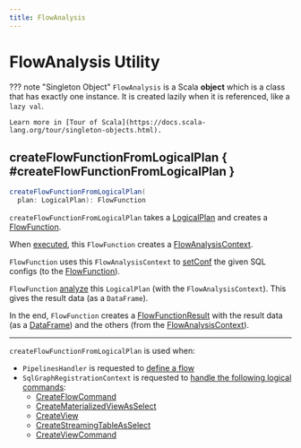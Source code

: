 ```yaml
---
title: FlowAnalysis
---
```


# FlowAnalysis Utility

??? note "Singleton Object"
    `FlowAnalysis` is a Scala **object** which is a class that has exactly one instance. It is created lazily when it is referenced, like a `lazy val`.

    Learn more in [Tour of Scala](https://docs.scala-lang.org/tour/singleton-objects.html).

## createFlowFunctionFromLogicalPlan { #createFlowFunctionFromLogicalPlan }

```scala
createFlowFunctionFromLogicalPlan(
  plan: LogicalPlan): FlowFunction
```

`createFlowFunctionFromLogicalPlan` takes a [LogicalPlan](../logical-operators/LogicalPlan.md) and creates a [FlowFunction](FlowFunction.md).

When [executed](FlowFunction.md#call), this `FlowFunction` creates a [FlowAnalysisContext](FlowAnalysisContext.md).

`FlowFunction` uses this `FlowAnalysisContext` to [setConf](#setConf) the given SQL configs (to the [FlowFunction](FlowFunction.md#call)).

`FlowFunction` [analyze](#analyze) this `LogicalPlan` (with the `FlowAnalysisContext`). This gives the result data (as a `DataFrame`).

In the end, `FlowFunction` creates a [FlowFunctionResult](FlowFunctionResult.md) with the result data (as a [DataFrame](FlowFunctionResult.md#dataFrame)) and the others (from the [FlowAnalysisContext](FlowAnalysisContext.md)).

---

`createFlowFunctionFromLogicalPlan` is used when:

* `PipelinesHandler` is requested to [define a flow](PipelinesHandler.md#defineFlow)
* `SqlGraphRegistrationContext` is requested to [handle the following logical commands](SqlGraphRegistrationContext.md#processSqlQuery):
    * [CreateFlowCommand](SqlGraphRegistrationContext.md#CreateFlowCommand)
    * [CreateMaterializedViewAsSelect](SqlGraphRegistrationContext.md#CreateMaterializedViewAsSelect)
    * [CreateView](SqlGraphRegistrationContext.md#CreateView)
    * [CreateStreamingTableAsSelect](SqlGraphRegistrationContext.md#CreateStreamingTableAsSelect)
    * [CreateViewCommand](SqlGraphRegistrationContext.md#CreateViewCommand)
